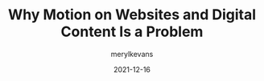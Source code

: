---
author: merylkevans
date: 2021-12-16
publisher: equal_entry
tags:
  - accessibility
target_url: https://equalentry.com/why-motion-on-websites-and-digital-content-is-a-problem/
title: Why Motion on Websites and Digital Content Is a Problem
---